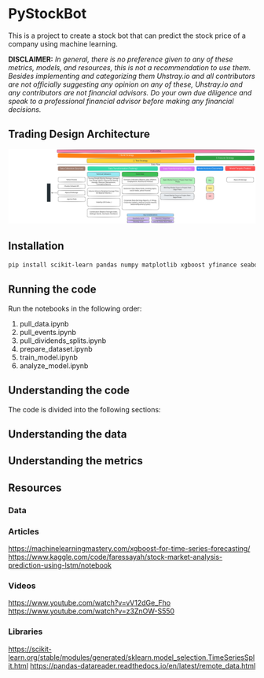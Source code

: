 # PyStockBot
This is a project to create a stock bot that can predict the stock price of a company using machine learning.

**DISCLAIMER:** *In general, there is no preference given to any of these metrics, models, and resources, this is not a recommendation to use them. Besides implementing and categorizing them Uhstray.io and all contributors are not officially suggesting any opinion on any of these, Uhstray.io and any contributors are not financial advisors. Do your own due diligence and speak to a professional financial advisor before making any financial decisions.*

## Trading Design Architecture

![Trading Design Architecture](.images/pystockbot.excalidraw.svg)

## Installation
```bash
pip install scikit-learn pandas numpy matplotlib xgboost yfinance seaborn autopep8 pandas-datareader keras tensorflow ipykernel pyarrow graphviz
```


## Running the code
Run the notebooks in the following order:
1. pull_data.ipynb
1. pull_events.ipynb
2. pull_dividends_splits.ipynb
3. prepare_dataset.ipynb
4. train_model.ipynb
5. analyze_model.ipynb

## Understanding the code
The code is divided into the following sections:

## Understanding the data

## Understanding the metrics


## Resources

### Data

### Articles
https://machinelearningmastery.com/xgboost-for-time-series-forecasting/
https://www.kaggle.com/code/faressayah/stock-market-analysis-prediction-using-lstm/notebook


### Videos
https://www.youtube.com/watch?v=vV12dGe_Fho
https://www.youtube.com/watch?v=z3ZnOW-S550

### Libraries
https://scikit-learn.org/stable/modules/generated/sklearn.model_selection.TimeSeriesSplit.html
https://pandas-datareader.readthedocs.io/en/latest/remote_data.html
